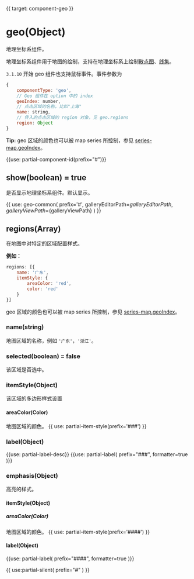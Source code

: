 {{ target: component-geo }}

# geo(Object)

地理坐标系组件。

地理坐标系组件用于地图的绘制，支持在地理坐标系上绘制[散点图](~series-scatter)、[线集](~series-lines)。

`3.1.10` 开始 geo 组件也支持鼠标事件。事件参数为
```js
{
    componentType: 'geo',
    // Geo 组件在 option 中的 index
    geoIndex: number,
    // 点击区域的名称，比如"上海"
    name: string,
    // 传入的点击区域的 region 对象，见 geo.regions
    region: Object
}
```

**Tip:**
geo 区域的颜色也可以被 map series 所控制，参见 [series-map.geoIndex](~series-map.geoIndex)。

{{use: partial-component-id(prefix="#")}}

## show(boolean) = true

是否显示地理坐标系组件。默认显示。

{{ use: geo-common(
    prefix='#',
    galleryEditorPath=${galleryEditorPath},
    galleryViewPath=${galleryViewPath}
) }}


## regions(Array)
在地图中对特定的区域配置样式。

**例如：**
```js
regions: [{
    name: '广东',
    itemStyle: {
        areaColor: 'red',
        color: 'red'
    }
}]
```
geo 区域的颜色也可以被 map series 所控制，参见 [series-map.geoIndex](~series-map.geoIndex)。

### name(string)
地图区域的名称，例如 `'广东'`，`'浙江'`。

### selected(boolean) = false
该区域是否选中。

### itemStyle(Object)
该区域的多边形样式设置
#### areaColor(Color)
地图区域的颜色。
{{ use: partial-item-style(prefix='###') }}

### label(Object)
{{use: partial-label-desc}}
{{use: partial-label(
    prefix="###",
    formatter=true
)}}



### emphasis(Object)
高亮的样式。
#### itemStyle(Object)
##### areaColor(Color)
地图区域的颜色。
{{ use: partial-item-style(prefix='####') }}
#### label(Object)
{{use: partial-label(
    prefix="####",
    formatter=true
)}}


{{ use:partial-silent(
    prefix="#"
) }}
